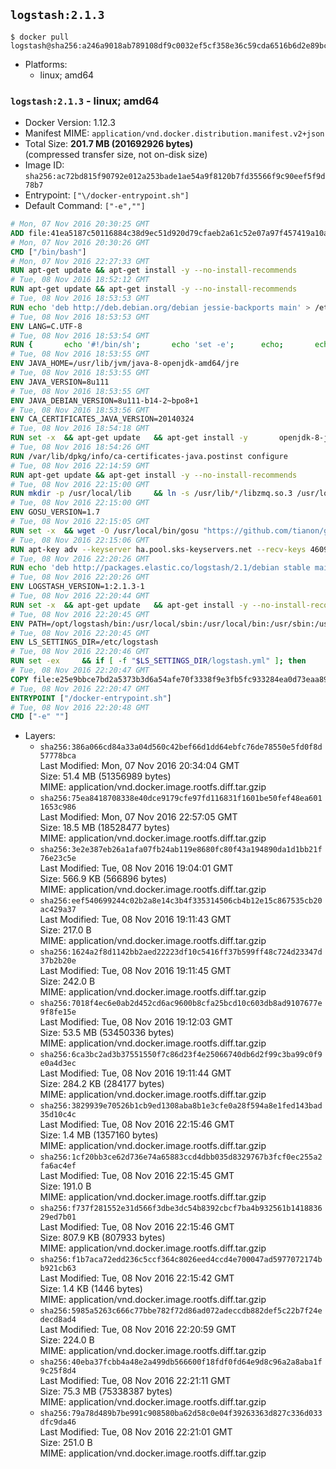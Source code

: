 ## `logstash:2.1.3`

```console
$ docker pull logstash@sha256:a246a9018ab789108df9c0032ef5cf358e36c59cda6516b6d2e89bcc8992386e
```

-	Platforms:
	-	linux; amd64

### `logstash:2.1.3` - linux; amd64

-	Docker Version: 1.12.3
-	Manifest MIME: `application/vnd.docker.distribution.manifest.v2+json`
-	Total Size: **201.7 MB (201692926 bytes)**  
	(compressed transfer size, not on-disk size)
-	Image ID: `sha256:ac72bd815f90792e012a253bade1ae54a9f8120b7fd35566f9c90eef5f9d78b7`
-	Entrypoint: `["\/docker-entrypoint.sh"]`
-	Default Command: `["-e",""]`

```dockerfile
# Mon, 07 Nov 2016 20:30:25 GMT
ADD file:41ea5187c50116884c38d9ec51d920d79cfaeb2a61c52e07a97f457419a10a4f in / 
# Mon, 07 Nov 2016 20:30:26 GMT
CMD ["/bin/bash"]
# Mon, 07 Nov 2016 22:27:33 GMT
RUN apt-get update && apt-get install -y --no-install-recommends 		ca-certificates 		curl 		wget 	&& rm -rf /var/lib/apt/lists/*
# Tue, 08 Nov 2016 18:52:12 GMT
RUN apt-get update && apt-get install -y --no-install-recommends 		bzip2 		unzip 		xz-utils 	&& rm -rf /var/lib/apt/lists/*
# Tue, 08 Nov 2016 18:53:53 GMT
RUN echo 'deb http://deb.debian.org/debian jessie-backports main' > /etc/apt/sources.list.d/jessie-backports.list
# Tue, 08 Nov 2016 18:53:53 GMT
ENV LANG=C.UTF-8
# Tue, 08 Nov 2016 18:53:54 GMT
RUN { 		echo '#!/bin/sh'; 		echo 'set -e'; 		echo; 		echo 'dirname "$(dirname "$(readlink -f "$(which javac || which java)")")"'; 	} > /usr/local/bin/docker-java-home 	&& chmod +x /usr/local/bin/docker-java-home
# Tue, 08 Nov 2016 18:53:55 GMT
ENV JAVA_HOME=/usr/lib/jvm/java-8-openjdk-amd64/jre
# Tue, 08 Nov 2016 18:53:55 GMT
ENV JAVA_VERSION=8u111
# Tue, 08 Nov 2016 18:53:55 GMT
ENV JAVA_DEBIAN_VERSION=8u111-b14-2~bpo8+1
# Tue, 08 Nov 2016 18:53:56 GMT
ENV CA_CERTIFICATES_JAVA_VERSION=20140324
# Tue, 08 Nov 2016 18:54:18 GMT
RUN set -x 	&& apt-get update 	&& apt-get install -y 		openjdk-8-jre-headless="$JAVA_DEBIAN_VERSION" 		ca-certificates-java="$CA_CERTIFICATES_JAVA_VERSION" 	&& rm -rf /var/lib/apt/lists/* 	&& [ "$JAVA_HOME" = "$(docker-java-home)" ]
# Tue, 08 Nov 2016 18:54:26 GMT
RUN /var/lib/dpkg/info/ca-certificates-java.postinst configure
# Tue, 08 Nov 2016 22:14:59 GMT
RUN apt-get update && apt-get install -y --no-install-recommends 		apt-transport-https 		libzmq3 	&& rm -rf /var/lib/apt/lists/*
# Tue, 08 Nov 2016 22:15:00 GMT
RUN mkdir -p /usr/local/lib 	&& ln -s /usr/lib/*/libzmq.so.3 /usr/local/lib/libzmq.so
# Tue, 08 Nov 2016 22:15:00 GMT
ENV GOSU_VERSION=1.7
# Tue, 08 Nov 2016 22:15:05 GMT
RUN set -x 	&& wget -O /usr/local/bin/gosu "https://github.com/tianon/gosu/releases/download/$GOSU_VERSION/gosu-$(dpkg --print-architecture)" 	&& wget -O /usr/local/bin/gosu.asc "https://github.com/tianon/gosu/releases/download/$GOSU_VERSION/gosu-$(dpkg --print-architecture).asc" 	&& export GNUPGHOME="$(mktemp -d)" 	&& gpg --keyserver ha.pool.sks-keyservers.net --recv-keys B42F6819007F00F88E364FD4036A9C25BF357DD4 	&& gpg --batch --verify /usr/local/bin/gosu.asc /usr/local/bin/gosu 	&& rm -r "$GNUPGHOME" /usr/local/bin/gosu.asc 	&& chmod +x /usr/local/bin/gosu 	&& gosu nobody true
# Tue, 08 Nov 2016 22:15:06 GMT
RUN apt-key adv --keyserver ha.pool.sks-keyservers.net --recv-keys 46095ACC8548582C1A2699A9D27D666CD88E42B4
# Tue, 08 Nov 2016 22:20:26 GMT
RUN echo 'deb http://packages.elastic.co/logstash/2.1/debian stable main' > /etc/apt/sources.list.d/logstash.list
# Tue, 08 Nov 2016 22:20:26 GMT
ENV LOGSTASH_VERSION=1:2.1.3-1
# Tue, 08 Nov 2016 22:20:44 GMT
RUN set -x 	&& apt-get update 	&& apt-get install -y --no-install-recommends logstash=$LOGSTASH_VERSION 	&& rm -rf /var/lib/apt/lists/*
# Tue, 08 Nov 2016 22:20:45 GMT
ENV PATH=/opt/logstash/bin:/usr/local/sbin:/usr/local/bin:/usr/sbin:/usr/bin:/sbin:/bin
# Tue, 08 Nov 2016 22:20:45 GMT
ENV LS_SETTINGS_DIR=/etc/logstash
# Tue, 08 Nov 2016 22:20:46 GMT
RUN set -ex 	&& if [ -f "$LS_SETTINGS_DIR/logstash.yml" ]; then 		sed -ri 's!^(path.log|path.config):!#&!g' "$LS_SETTINGS_DIR/logstash.yml"; 	fi
# Tue, 08 Nov 2016 22:20:47 GMT
COPY file:e25e9bbce7bd2a5373b3d6a54afe70f3338f9e3fb5fc933284ea0d73eaa8985c in / 
# Tue, 08 Nov 2016 22:20:47 GMT
ENTRYPOINT ["/docker-entrypoint.sh"]
# Tue, 08 Nov 2016 22:20:48 GMT
CMD ["-e" ""]
```

-	Layers:
	-	`sha256:386a066cd84a33a04d560c42bef66d1dd64ebfc76de78550e5fd0f8d57778bca`  
		Last Modified: Mon, 07 Nov 2016 20:34:04 GMT  
		Size: 51.4 MB (51356989 bytes)  
		MIME: application/vnd.docker.image.rootfs.diff.tar.gzip
	-	`sha256:75ea8418708338e40dce9179cfe97fd116831f1601be50fef48ea6011653c986`  
		Last Modified: Mon, 07 Nov 2016 22:57:05 GMT  
		Size: 18.5 MB (18528477 bytes)  
		MIME: application/vnd.docker.image.rootfs.diff.tar.gzip
	-	`sha256:3e2e387eb26a1afa07fb24ab119e8680fc80f43a194890da1d1bb21f76e23c5e`  
		Last Modified: Tue, 08 Nov 2016 19:04:01 GMT  
		Size: 566.9 KB (566896 bytes)  
		MIME: application/vnd.docker.image.rootfs.diff.tar.gzip
	-	`sha256:eef540699244c02b2a8e14c3b4f335314506cb4b12e15c867535cb20ac429a37`  
		Last Modified: Tue, 08 Nov 2016 19:11:43 GMT  
		Size: 217.0 B  
		MIME: application/vnd.docker.image.rootfs.diff.tar.gzip
	-	`sha256:1624a2f8d1142bb2aed22223df10c5416ff37b599ff48c724d23347d37b2b20e`  
		Last Modified: Tue, 08 Nov 2016 19:11:45 GMT  
		Size: 242.0 B  
		MIME: application/vnd.docker.image.rootfs.diff.tar.gzip
	-	`sha256:7018f4ec6e0ab2d452cd6ac9600b8cfa25bcd10c603db8ad9107677e9f8fe15e`  
		Last Modified: Tue, 08 Nov 2016 19:12:03 GMT  
		Size: 53.5 MB (53450336 bytes)  
		MIME: application/vnd.docker.image.rootfs.diff.tar.gzip
	-	`sha256:6ca3bc2ad3b37551550f7c86d23f4e25066740db6d2f99c3ba99c0f9e0a4d3ec`  
		Last Modified: Tue, 08 Nov 2016 19:11:44 GMT  
		Size: 284.2 KB (284177 bytes)  
		MIME: application/vnd.docker.image.rootfs.diff.tar.gzip
	-	`sha256:3829939e70526b1cb9ed1308aba8b1e3cfe0a28f594a8e1fed143bad35d10c4c`  
		Last Modified: Tue, 08 Nov 2016 22:15:46 GMT  
		Size: 1.4 MB (1357160 bytes)  
		MIME: application/vnd.docker.image.rootfs.diff.tar.gzip
	-	`sha256:1cf20bb3ce62d736e74a65883ccd4dbb035d8329767b3fcf0ec255a2fa6ac4ef`  
		Last Modified: Tue, 08 Nov 2016 22:15:45 GMT  
		Size: 191.0 B  
		MIME: application/vnd.docker.image.rootfs.diff.tar.gzip
	-	`sha256:f737f281552e31d566f3dbe3dc54b8392cbcf7ba4b932561b141883629ed7b01`  
		Last Modified: Tue, 08 Nov 2016 22:15:46 GMT  
		Size: 807.9 KB (807933 bytes)  
		MIME: application/vnd.docker.image.rootfs.diff.tar.gzip
	-	`sha256:f1b7aca72edd236c5ccf364c8026eed4ccd4e700047ad5977072174bb921cb63`  
		Last Modified: Tue, 08 Nov 2016 22:15:42 GMT  
		Size: 1.4 KB (1446 bytes)  
		MIME: application/vnd.docker.image.rootfs.diff.tar.gzip
	-	`sha256:5985a5263c666c77bbe782f72d86ad072adeccdb882def5c22b7f24edecd8ad4`  
		Last Modified: Tue, 08 Nov 2016 22:20:59 GMT  
		Size: 224.0 B  
		MIME: application/vnd.docker.image.rootfs.diff.tar.gzip
	-	`sha256:40eba37fcbb4a48e2a499db566600f18fdf0fd64e9d8c96a2a8aba1f9c25f8d4`  
		Last Modified: Tue, 08 Nov 2016 22:21:11 GMT  
		Size: 75.3 MB (75338387 bytes)  
		MIME: application/vnd.docker.image.rootfs.diff.tar.gzip
	-	`sha256:79a78d489b7be991c908580ba62d58c0e04f39263363d827c336d033dfc9da46`  
		Last Modified: Tue, 08 Nov 2016 22:21:01 GMT  
		Size: 251.0 B  
		MIME: application/vnd.docker.image.rootfs.diff.tar.gzip

